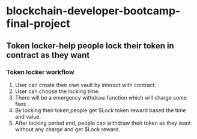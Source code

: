 # blockchain-developer-bootcamp-final-project
## Token locker-help people lock their token in contract as they want
### Token locker workflow
1. User can create their own vault by interact with contract.
2. User can choose the locking time.
3. There will be a emergency withdraw function which will charge some fees .
4. By locking their token,people get $Lock token reward based the time and value.
5. After locking period end, people can withdraw their token as they want without any charge and get $Lock reward.

